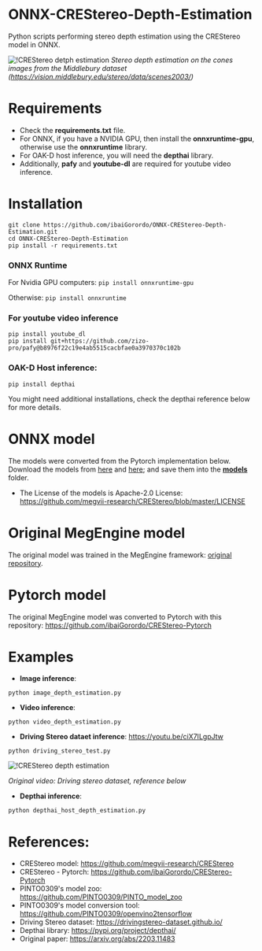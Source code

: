 # ONNX-CREStereo-Depth-Estimation
 Python scripts performing stereo depth estimation using the CREStereo model in ONNX.
 
![!CREStereo detph estimation](https://github.com/ibaiGorordo/ONNX-CREStereo-Depth-Estimation/blob/main/doc/img/out.jpg)
*Stereo depth estimation on the cones images from the Middlebury dataset (https://vision.middlebury.edu/stereo/data/scenes2003/)*

# Requirements

 * Check the **requirements.txt** file. 
 * For ONNX, if you have a NVIDIA GPU, then install the **onnxruntime-gpu**, otherwise use the **onnxruntime** library.
 * For OAK-D host inference, you will need the **depthai** library.
 * Additionally, **pafy** and **youtube-dl** are required for youtube video inference.
 
# Installation
```
git clone https://github.com/ibaiGorordo/ONNX-CREStereo-Depth-Estimation.git
cd ONNX-CREStereo-Depth-Estimation
pip install -r requirements.txt
```
### ONNX Runtime
For Nvidia GPU computers:
`pip install onnxruntime-gpu`

Otherwise:
`pip install onnxruntime`

### For youtube video inference
```
pip install youtube_dl
pip install git+https://github.com/zizo-pro/pafy@b8976f22c19e4ab5515cacbfae0a3970370c102b
```

### OAK-D Host inference:
```pip install depthai```

You might need additional installations, check the depthai reference below for more details.

# ONNX model
The models were converted from the Pytorch implementation below. Download the models from [here](https://drive.google.com/file/d/1GxIcfHrMmIfsl2dPugp8el_ZWFivFttT/view?usp=sharing) and [here](https://drive.google.com/file/d/18z9d12NGTpv25YgVLIqxRakWITUGtSC2/view?usp=sharing); and save them into the **[models](https://github.com/ibaiGorordo/ONNX-CREStereo-Depth-Estimation/tree/main/models)** folder. 
- The License of the models is Apache-2.0 License: https://github.com/megvii-research/CREStereo/blob/master/LICENSE

# Original MegEngine model
The original model was trained in the MegEngine framework: [original repository](https://github.com/megvii-research/CREStereo).

# Pytorch model
The original MegEngine model was converted to Pytorch with this repository: https://github.com/ibaiGorordo/CREStereo-Pytorch
 
# Examples

 * **Image inference**:
 ```
 python image_depth_estimation.py
 ```

 * **Video inference**:
 ```
 python video_depth_estimation.py
 ```
 
 * **Driving Stereo dataet inference**: https://youtu.be/ciX7ILgpJtw
 ```
 python driving_stereo_test.py
 ```
 ![!CREStereo depth estimation](https://github.com/ibaiGorordo/ONNX-CREStereo-Depth-Estimation/blob/main/doc/img/crestereo.gif)
  
 *Original video: Driving stereo dataset, reference below*
  

 * **Depthai inference**: 
 ```
 python depthai_host_depth_estimation.py
 ```

# References:
* CREStereo model: https://github.com/megvii-research/CREStereo
* CREStereo - Pytorch: https://github.com/ibaiGorordo/CREStereo-Pytorch
* PINTO0309's model zoo: https://github.com/PINTO0309/PINTO_model_zoo
* PINTO0309's model conversion tool: https://github.com/PINTO0309/openvino2tensorflow
* Driving Stereo dataset: https://drivingstereo-dataset.github.io/
* Depthai library: https://pypi.org/project/depthai/
* Original paper: https://arxiv.org/abs/2203.11483
